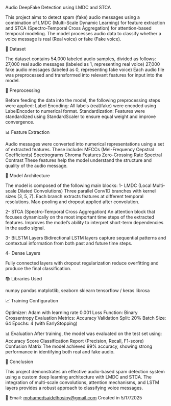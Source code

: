 Audio DeepFake Detection using LMDC and STCA

This project aims to detect spam (fake) audio messages using a combination of LMDC (Multi-Scale Dynamic Learning) for feature extraction 
and STCA (Spectro-Temporal Cross Aggregation) for attention-based temporal modeling. The model processes audio data to classify whether 
a voice message is real (Real voice) or fake (Fake voice).

📁 Dataset

The dataset contains 54,000 labeled audio samples, divided as follows:
27,000 real audio messages (labeled as 1, representing real voice)
27,000 fake audio messages (labeled as 0, representing fake voice)
Each audio file was preprocessed and transformed into relevant features for input into the model.

🔧 Preprocessing

Before feeding the data into the model, the following preprocessing steps were applied:
Label Encoding: All labels (real/fake) were encoded using LabelEncoder to numerical format.
Standardization: Features were standardized using StandardScaler to ensure equal weight and improve convergence.

📊 Feature Extraction

Audio messages were converted into numerical representations using a set of extracted features. These include:
MFCCs (Mel-Frequency Cepstral Coefficients)
Spectrograms
Chroma Features
Zero-Crossing Rate
Spectral Contrast
These features help the model understand the structure and quality of the audio message.

🧠 Model Architecture

The model is composed of the following main blocks:
1- LMDC (Local Multi-scale Dilated Convolutions)
Three parallel Conv1D branches with kernel sizes (3, 5, 7).
Each branch extracts features at different temporal resolutions.
Max-pooling and dropout applied after convolution.

2- STCA (Spectro-Temporal Cross Aggregation)
An attention block that focuses dynamically on the most important time steps of the extracted features.
Improves the model’s ability to interpret short-term dependencies in the audio signal.

3- BiLSTM Layers
Bidirectional LSTM layers capture sequential patterns and contextual information from both past and future time steps.

4- Dense Layers

Fully connected layers with dropout regularization reduce overfitting and produce the final classification.

📚 Libraries Used

numpy
pandas
matplotlib, seaborn
sklearn
tensorflow / keras
librosa

📈 Training Configuration

Optimizer: Adam with learning rate 0.001
Loss Function: Binary Crossentropy
Evaluation Metrics: Accuracy
Validation Split: 20%
Batch Size: 64
Epochs: 4 (with EarlyStopping)

📊 Evaluation
After training, the model was evaluated on the test set using:
Accuracy Score
Classification Report (Precision, Recall, F1-score)
Confusion Matrix
The model achieved 99% accuracy, showing strong performance in identifying both real and fake audio.

📌 Conclusion

This project demonstrates an effective audio-based spam detection system using a custom deep learning architecture with LMDC and STCA.
The integration of multi-scale convolutions, attention mechanisms, and LSTM layers provides a robust approach to classifying voice messages.


📧 Email: mohamedsaidelhosiny@gmail.com
Created in 5/17/2025
